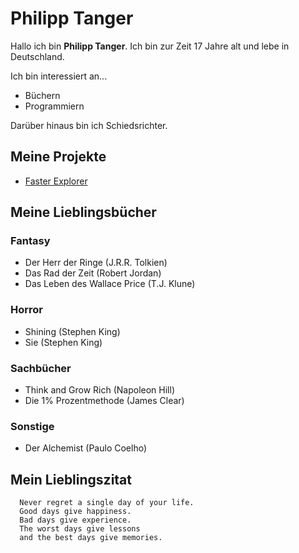 
# Philipp Tanger

Hallo ich bin **Philipp Tanger**. Ich bin zur Zeit 17 Jahre alt und lebe in Deutschland.





Ich bin interessiert an...
- Büchern
- Programmiern

Darüber hinaus bin ich Schiedsrichter.


## Meine Projekte

 - [Faster Explorer](https://github.com/CheckerPhil/FasterExplorer)


## Meine Lieblingsbücher
### Fantasy
- Der Herr der Ringe (J.R.R. Tolkien)
- Das Rad der Zeit (Robert Jordan)
- Das Leben des Wallace Price (T.J. Klune)
### Horror
- Shining (Stephen King)
- Sie (Stephen King)
### Sachbücher
- Think and Grow Rich (Napoleon Hill)
- Die 1% Prozentmethode (James Clear)
### Sonstige
- Der Alchemist (Paulo Coelho)


## Mein Lieblingszitat

```
  Never regret a single day of your life.
  Good days give happiness. 
  Bad days give experience.
  The worst days give lessons
  and the best days give memories.
```


